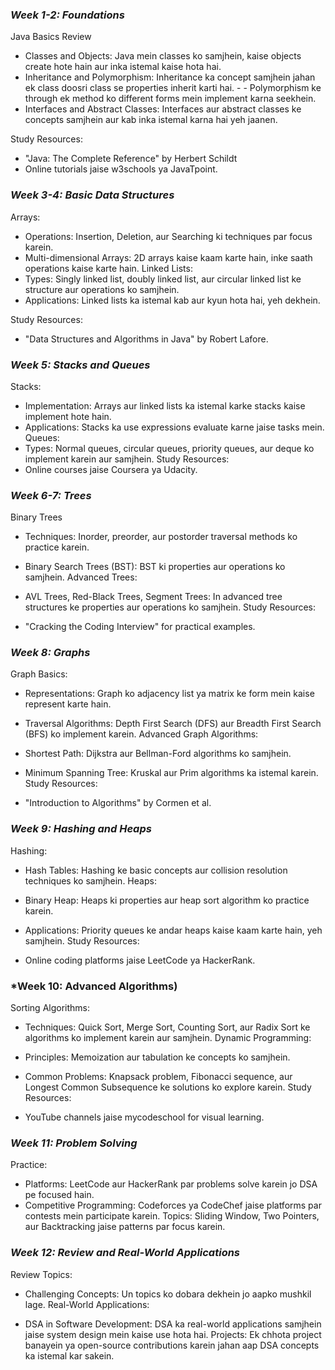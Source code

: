 ### _Week 1-2: Foundations_

Java Basics Review

- Classes and Objects: Java mein classes ko samjhein, kaise objects create hote hain aur inka istemal kaise hota hai.
- Inheritance and Polymorphism: Inheritance ka concept samjhein jahan ek class doosri class se properties inherit karti hai. - - Polymorphism ke through ek method ko different forms mein implement karna seekhein.
- Interfaces and Abstract Classes: Interfaces aur abstract classes ke concepts samjhein aur kab inka istemal karna hai yeh jaanen.

Study Resources:

- "Java: The Complete Reference" by Herbert Schildt
- Online tutorials jaise w3schools ya JavaTpoint.

### _Week 3-4: Basic Data Structures_

Arrays:

- Operations: Insertion, Deletion, aur Searching ki techniques par focus karein.
- Multi-dimensional Arrays: 2D arrays kaise kaam karte hain, inke saath operations kaise karte hain.
  Linked Lists:
- Types: Singly linked list, doubly linked list, aur circular linked list ke structure aur operations ko samjhein.
- Applications: Linked lists ka istemal kab aur kyun hota hai, yeh dekhein.

Study Resources:

- "Data Structures and Algorithms in Java" by Robert Lafore.

### _Week 5: Stacks and Queues_

Stacks:

- Implementation: Arrays aur linked lists ka istemal karke stacks kaise implement hote hain.
- Applications: Stacks ka use expressions evaluate karne jaise tasks mein.
  Queues:
- Types: Normal queues, circular queues, priority queues, aur deque ko implement karein aur samjhein.
  Study Resources:
- Online courses jaise Coursera ya Udacity.

### _Week 6-7: Trees_

Binary Trees

- Techniques: Inorder, preorder, aur postorder traversal methods ko practice karein.
- Binary Search Trees (BST): BST ki properties aur operations ko samjhein.
  Advanced Trees:

- AVL Trees, Red-Black Trees, Segment Trees: In advanced tree structures ke properties aur operations ko samjhein.
  Study Resources:
- "Cracking the Coding Interview" for practical examples.

### _Week 8: Graphs_

Graph Basics:

- Representations: Graph ko adjacency list ya matrix ke form mein kaise represent karte hain.
- Traversal Algorithms: Depth First Search (DFS) aur Breadth First Search (BFS) ko implement karein.
  Advanced Graph Algorithms:

- Shortest Path: Dijkstra aur Bellman-Ford algorithms ko samjhein.
- Minimum Spanning Tree: Kruskal aur Prim algorithms ka istemal karein.
  Study Resources:

- "Introduction to Algorithms" by Cormen et al.

### _Week 9: Hashing and Heaps_

Hashing:

- Hash Tables: Hashing ke basic concepts aur collision resolution techniques ko samjhein.
  Heaps:

- Binary Heap: Heaps ki properties aur heap sort algorithm ko practice karein.
- Applications: Priority queues ke andar heaps kaise kaam karte hain, yeh samjhein.
  Study Resources:

- Online coding platforms jaise LeetCode ya HackerRank.

### \*Week 10: Advanced Algorithms)

Sorting Algorithms:

- Techniques: Quick Sort, Merge Sort, Counting Sort, aur Radix Sort ke algorithms ko implement karein aur samjhein.
  Dynamic Programming:
- Principles: Memoization aur tabulation ke concepts ko samjhein.
- Common Problems: Knapsack problem, Fibonacci sequence, aur Longest Common Subsequence ke solutions ko explore karein.
  Study Resources:

- YouTube channels jaise mycodeschool for visual learning.

### _Week 11: Problem Solving_

Practice:

- Platforms: LeetCode aur HackerRank par problems solve karein jo DSA pe focused hain.
- Competitive Programming: Codeforces ya CodeChef jaise platforms par contests mein participate karein.
  Topics: Sliding Window, Two Pointers, aur Backtracking jaise patterns par focus karein.

### _Week 12: Review and Real-World Applications_

Review Topics:

- Challenging Concepts: Un topics ko dobara dekhein jo aapko mushkil lage.
  Real-World Applications:

- DSA in Software Development: DSA ka real-world applications samjhein jaise system design mein kaise use hota hai.
  Projects: Ek chhota project banayein ya open-source contributions karein jahan aap DSA concepts ka istemal kar sakein.


